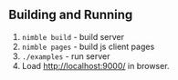 ## Building and Running

1. `nimble build` - build server
2. `nimble pages` - build js client pages
3. `./examples` - run server
4. Load [http://localhost:9000/](http://localhost:9000/) in browser.
